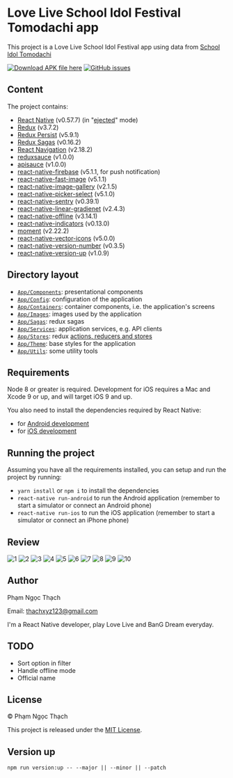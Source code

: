# Love Live School Idol Festival Tomodachi app

This project is a Love Live School Idol Festival app using data from [School Idol Tomodachi](http://schoolido.lu/)

[![Download APK file here](https://img.shields.io/github/downloads/pnthach95/LLSIFTomodachiApp/total.svg?style=flat-square)](https://github.com/pnthach95/LLSIFTomodachiApp/releases)
[![GitHub issues](https://img.shields.io/github/issues/pnthach95/LLSIFTomodachiApp.svg?style=flat-square)](https://github.com/pnthach95/LLSIFTomodachiApp/issues)


## Content

The project contains:

- [React Native](https://facebook.github.io/react-native/) (v0.57.7) (in "[ejected](https://github.com/react-community/create-react-native-app/blob/master/EJECTING.md)" mode)
- [Redux](https://redux.js.org/) (v3.7.2)
- [Redux Persist](https://github.com/rt2zz/redux-persist) (v5.9.1)
- [Redux Sagas](https://redux-saga.js.org) (v0.16.2)
- [React Navigation](https://reactnavigation.org/) (v2.18.2)
- [reduxsauce](https://github.com/infinitered/reduxsauce) (v1.0.0)
- [apisauce](https://github.com/infinitered/apisauce) (v1.0.0)
- [react-native-firebase](http://rnfirebase.io) (v5.1.1, for push notification)
- [react-native-fast-image](https://github.com/DylanVann/react-native-fast-image) (v5.1.1)
- [react-native-image-gallery](https://github.com/archriss/react-native-image-gallery) (v2.1.5)
- [react-native-picker-select](https://github.com/lawnstarter/react-native-picker-select) (v5.1.0)
- [react-native-sentry](https://sentry.io) (v0.39.1)
- [react-native-linear-gradienet](https://github.com/react-native-community/react-native-linear-gradient) (v2.4.3)
- [react-native-offline](https://github.com/rgommezz/react-native-offline) (v3.14.1)
- [react-native-indicators](https://github.com/n4kz/react-native-indicators) (v0.13.0)
- [moment](https://momentjs.com/) (v2.22.2)
- [react-native-vector-icons](https://github.com/oblador/react-native-vector-icons) (v5.0.0)
- [react-native-version-number](https://github.com/APSL/react-native-version-number) (v0.3.5)
- [react-native-version-up](https://github.com/gustarus/react-native-version-up) (v1.0.9)

## Directory layout

- [`App/Components`](App/Components): presentational components
- [`App/Config`](App/Config): configuration of the application
- [`App/Containers`](App/Containers): container components, i.e. the application's screens
- [`App/Images`](App/Images): images used by the application
- [`App/Sagas`](App/Sagas): redux sagas
- [`App/Services`](App/Services): application services, e.g. API clients
- [`App/Stores`](App/Stores): redux [actions, reducers and stores](https://redux.js.org/basics)
- [`App/Theme`](App/Theme): base styles for the application
- [`App/Utils`](App/Utils): some utility tools

## Requirements

Node 8 or greater is required. Development for iOS requires a Mac and Xcode 9 or up, and will target iOS 9 and up.

You also need to install the dependencies required by React Native:

- for [Android development](https://facebook.github.io/react-native/docs/getting-started.html#installing-dependencies-3)
- for [iOS development](https://facebook.github.io/react-native/docs/getting-started.html#installing-dependencies)

## Running the project

Assuming you have all the requirements installed, you can setup and run the project by running:

- `yarn install` or `npm i` to install the dependencies
- `react-native run-android` to run the Android application (remember to start a simulator or connect an Android phone)
- `react-native run-ios` to run the iOS application (remember to start a simulator or connect an iPhone phone)

## Review

![1](docs/images/1.png)
![2](docs/images/2.png)
![3](docs/images/3.png)
![4](docs/images/4.png)
![5](docs/images/5.png)
![6](docs/images/6.png)
![7](docs/images/7.png)
![8](docs/images/8.png)
![9](docs/images/9.png)
![10](docs/images/10.png)

## Author

Phạm Ngọc Thạch

Email: [thachxyz123@gmail.com](mailto:thachxyz123@gmail.com)

I'm a React Native developer, play Love Live and BanG Dream everyday.

## TODO

- Sort option in filter
- Handle offline mode
- Official name

## License

© Phạm Ngọc Thạch

This project is released under the [MIT License](LICENSE).

## Version up

`npm run version:up -- --major || --minor || --patch`
